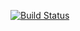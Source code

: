 
[![Build Status](https://travis-ci.com/joaqim/hotloading-cpp.svg?branch=master)](https://travis-ci.com/joaqim/hotloading-cpp)

<!-- To report an issue, use the [Issue Tracker](https://github.com/joaqim/hotloading/issues). -->



